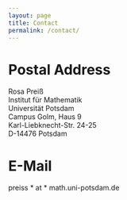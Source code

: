 ```yaml
---
layout: page
title: Contact
permalink: /contact/
---
```


# Postal Address

Rosa Preiß  
Institut für Mathematik  
Universität Potsdam  
Campus Golm, Haus 9  
Karl-Liebknecht-Str. 24-25  
D-14476 Potsdam


# E-Mail

preiss * at * math.uni-potsdam.de
